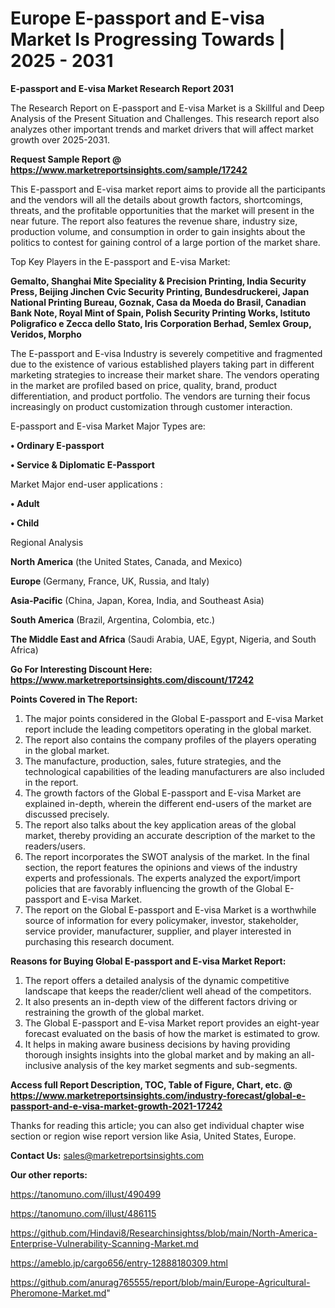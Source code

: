 # Europe E-passport and E-visa Market Is Progressing Towards | 2025 - 2031

<strong>E-passport and E-visa Market Research Report 2031</strong>

The Research Report on E-passport and E-visa Market is a Skillful and Deep Analysis of the Present Situation and Challenges. This research report also analyzes other important trends and market drivers that will affect market growth over 2025-2031.

<strong>Request Sample Report @ <a href=https://www.marketreportsinsights.com/sample/17242>https://www.marketreportsinsights.com/sample/17242</a></strong>

This E-passport and E-visa market report aims to provide all the participants and the vendors will all the details about growth factors, shortcomings, threats, and the profitable opportunities that the market will present in the near future. The report also features the revenue share, industry size, production volume, and consumption in order to gain insights about the politics to contest for gaining control of a large portion of the market share.

Top Key Players in the E-passport and E-visa Market:

<strong>Gemalto, Shanghai Mite Speciality & Precision Printing, India Security Press, Beijing Jinchen Cvic Security Printing, Bundesdruckerei, Japan National Printing Bureau, Goznak, Casa da Moeda do Brasil, Canadian Bank Note, Royal Mint of Spain, Polish Security Printing Works, Istituto Poligrafico e Zecca dello Stato, Iris Corporation Berhad, Semlex Group, Veridos, Morpho</strong>

The E-passport and E-visa Industry is severely competitive and fragmented due to the existence of various established players taking part in different marketing strategies to increase their market share. The vendors operating in the market are profiled based on price, quality, brand, product differentiation, and product portfolio. The vendors are turning their focus increasingly on product customization through customer interaction.

E-passport and E-visa Market Major Types are:

<strong>• Ordinary E-passport

• Service & Diplomatic E-Passport</strong>

Market Major end-user applications :

<strong>• Adult

• Child</strong>

Regional Analysis

</u><strong><b>North America</b></strong> (the United States, Canada, and Mexico)

<strong><b>Europe </b></strong>(Germany, France, UK, Russia, and Italy)

<strong><b>Asia-Pacific</b></strong> (China, Japan, Korea, India, and Southeast Asia)

<strong><b>South America</b></strong> (Brazil, Argentina, Colombia, etc.)

<strong><b>The Middle East and Africa</b></strong> (Saudi Arabia, UAE, Egypt, Nigeria, and South Africa)

<strong>Go For Interesting Discount Here: <a href=https://www.marketreportsinsights.com/discount/17242>https://www.marketreportsinsights.com/discount/17242</a></strong>

<strong>Points Covered in The Report:</strong>
<ol>
  <li>The major points considered in the Global E-passport and E-visa Market report include the leading competitors operating in the global market.</li>
  <li>The report also contains the company profiles of the players operating in the global market.</li>
  <li>The manufacture, production, sales, future strategies, and the technological capabilities of the leading manufacturers are also included in the report.</li>
  <li>The growth factors of the Global E-passport and E-visa Market are explained in-depth, wherein the different end-users of the market are discussed precisely.</li>
  <li>The report also talks about the key application areas of the global market, thereby providing an accurate description of the market to the readers/users.</li>
  <li>The report incorporates the SWOT analysis of the market. In the final section, the report features the opinions and views of the industry experts and professionals. The experts analyzed the export/import policies that are favorably influencing the growth of the Global E-passport and E-visa Market.</li>
  <li>The report on the Global E-passport and E-visa Market is a worthwhile source of information for every policymaker, investor, stakeholder, service provider, manufacturer, supplier, and player interested in purchasing this research document.</li>
</ol>
<strong>Reasons for Buying Global E-passport and E-visa Market Report:</strong>

<ol>
  <li>The report offers a detailed analysis of the dynamic competitive landscape that keeps the reader/client well ahead of the competitors.</li>
  <li>It also presents an in-depth view of the different factors driving or restraining the growth of the global market.</li>
  <li>The Global E-passport and E-visa Market report provides an eight-year forecast evaluated on the basis of how the market is estimated to grow.</li>
  <li>It helps in making aware business decisions by having providing thorough insights insights into the global market and by making an all-inclusive analysis of the key market segments and sub-segments.</li>
</ol>
<strong>Access full Report Description, TOC, Table of Figure, Chart, etc. @ <a href=https://www.marketreportsinsights.com/industry-forecast/global-e-passport-and-e-visa-market-growth-2021-17242>https://www.marketreportsinsights.com/industry-forecast/global-e-passport-and-e-visa-market-growth-2021-17242</a></strong>


Thanks for reading this article; you can also get individual chapter wise section or region wise report version like Asia, United States, Europe.

<strong>Contact Us:</strong>
sales@marketreportsinsights.com

<strong>Our other reports:</strong>

<a href=https://tanomuno.com/illust/490499>https://tanomuno.com/illust/490499</a>

<a href=https://tanomuno.com/illust/486115>https://tanomuno.com/illust/486115</a>

<a href=https://github.com/Hindavi8/Researchinsightss/blob/main/North-America-Enterprise-Vulnerability-Scanning-Market.md>https://github.com/Hindavi8/Researchinsightss/blob/main/North-America-Enterprise-Vulnerability-Scanning-Market.md</a>

<a href=https://ameblo.jp/cargo656/entry-12888180309.html>https://ameblo.jp/cargo656/entry-12888180309.html</a>

<a href=https://github.com/anurag765555/report/blob/main/Europe-Agricultural-Pheromone-Market.md>https://github.com/anurag765555/report/blob/main/Europe-Agricultural-Pheromone-Market.md</a>"
